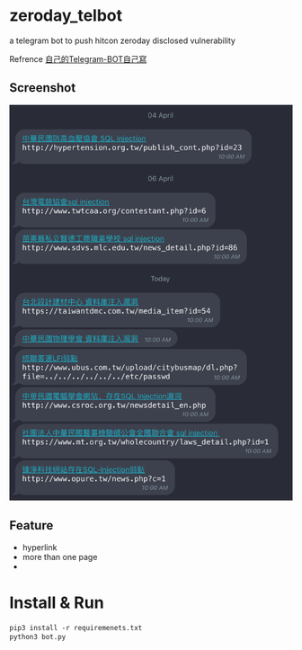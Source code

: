 # zeroday_telbot
a telegram bot to push hitcon zeroday disclosed vulnerability

Refrence 
[自己的Telegram-BOT自己寫](http://blog.kaibro.tw/2017/12/31/%E8%87%AA%E5%B7%B1%E7%9A%84Telegram-BOT%E8%87%AA%E5%B7%B1%E5%AF%AB/)

## Screenshot
![Screenshot](./Screenshot.png)

## Feature

- hyperlink
- more than one page
- 
# Install & Run

```shell
pip3 install -r requiremenets.txt
python3 bot.py
```
